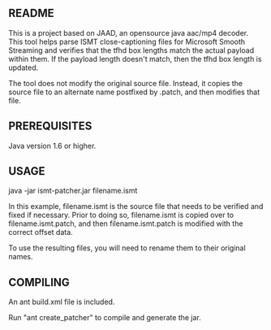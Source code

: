 README
------
This is a project based on JAAD, an opensource java aac/mp4 decoder.  This 
tool helps parse ISMT close-captioning files for Microsoft Smooth Streaming 
and verifies that the tfhd box lengths match the actual payload within them. 
If the payload length doesn't match, then the tfhd box length is updated.

The tool does not modify the original source file.  Instead, it copies
the source file to an alternate name postfixed by .patch, and then
modifies that file.

PREREQUISITES
-------------
Java version 1.6 or higher.

USAGE
-----
java -jar ismt-patcher.jar filename.ismt

In this example, filename.ismt is the source file that needs to be verified
and fixed if necessary.  Prior to doing so, filename.ismt is copied over
to filename.ismt.patch, and then filename.ismt.patch is modified with the
correct offset data.

To use the resulting files, you will need to rename them to their original
names.

COMPILING
---------
An ant build.xml file is included. 

Run "ant create_patcher" to compile and generate the jar.

